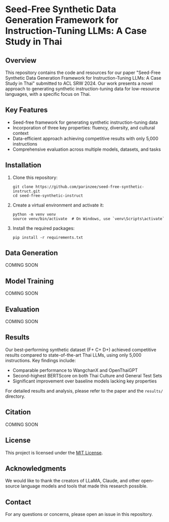 # Seed-Free Synthetic Data Generation Framework for Instruction-Tuning LLMs: A Case Study in Thai

## Overview

This repository contains the code and resources for our paper "Seed-Free Synthetic Data Generation Framework for Instruction-Tuning LLMs: A Case Study in Thai" submitted to ACL SRW 2024. Our work presents a novel approach to generating synthetic instruction-tuning data for low-resource languages, with a specific focus on Thai.

## Key Features

- Seed-free framework for generating synthetic instruction-tuning data
- Incorporation of three key properties: fluency, diversity, and cultural context
- Data-efficient approach achieving competitive results with only 5,000 instructions
- Comprehensive evaluation across multiple models, datasets, and tasks

## Installation

1. Clone this repository:
   ```
   git clone https://github.com/parinzee/seed-free-synthetic-instruct.git
   cd seed-free-synthetic-instruct
   ```

2. Create a virtual environment and activate it:
   ```
   python -m venv venv
   source venv/bin/activate  # On Windows, use `venv\Scripts\activate`
   ```

3. Install the required packages:
   ```
   pip install -r requirements.txt
   ```

## Data Generation

COMING SOON

## Model Training

COMING SOON

## Evaluation

COMING SOON

## Results

Our best-performing synthetic dataset (F+ C+ D+) achieved competitive results compared to state-of-the-art Thai LLMs, using only 5,000 instructions. Key findings include:

- Comparable performance to WangchanX and OpenThaiGPT
- Second-highest BERTScore on both Thai Culture and General Test Sets
- Significant improvement over baseline models lacking key properties

For detailed results and analysis, please refer to the paper and the `results/` directory.

## Citation

COMING SOON

## License

This project is licensed under the [MIT License](LICENSE).

## Acknowledgments

We would like to thank the creators of LLaMA, Claude, and other open-source language models and tools that made this research possible.

## Contact

For any questions or concerns, please open an issue in this repository.
